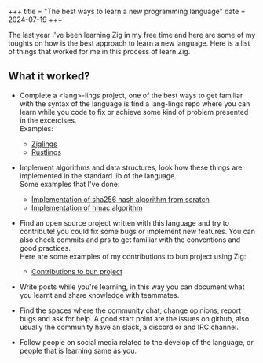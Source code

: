 +++
title = "The best ways to learn a new programming language"
date = 2024-07-19
+++

The last year I've been learning Zig in my free time and here are some of my toughts on how is the best approach to learn a new language.
Here is a list of things that worked for me in this process of learn Zig.

## What it worked?

- Complete a \<lang\>-lings project, one of the best ways to get familiar with the syntax of the language is find a lang-lings repo where you can learn while you code to fix or achieve some kind of problem presented in the excercises.  
  Examples:
  - <a href="https://codeberg.org/ziglings/exercises">Ziglings</a>
  - <a href="https://github.com/rust-lang/rustlings">Rustlings</a>
- Implement algorithms and data structures, look how these things are implemented in the standard lib of the language.  
  Some examples that I've done:
  - <a href="https://github.com/axlEscalada/data-structure-zig/blob/main/sha256.zig">Implementation of sha256 hash algorithm from scratch</a>
  - <a href="https://github.com/axlEscalada/data-structure-zig/blob/main/hmac.zig">Implementation of hmac algorithm</a>
- Find an open source project written with this language and try to contribute! you could fix some bugs or implement new features. You can also check commits and prs to get familiar with the conventions and good practices.  
  Here are some examples of my contributions to bun project using Zig:

  - <a href="https://github.com/oven-sh/bun/pulls?q=is%3Apr+is%3Aclosed+author%3AaxlEscalada">Contributions to bun project</a>

- Write posts while you're learning, in this way you can document what you learnt and share knowledge with teammates.
- Find the spaces where the community chat, change opinions, report bugs and ask for help. A good start point are the issues on github, also usually the community have an slack, a discord or and IRC channel.
- Follow people on social media related to the develop of the language, or people that is learning same as you.
